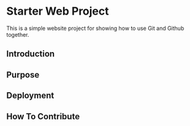 # Starter Web Project

This is a simple website project for showing
how to use Git and Github together.

## Introduction

## Purpose

## Deployment

## How To Contribute

